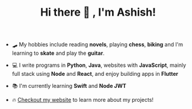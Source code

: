 <h1><p align="center"> Hi there 👋 , I'm Ashish! </p></h1>
&nbsp

- 🛹 My hobbies include reading **novels**, playing **chess**, **biking** and I'm learning to **skate** and play the **guitar**.  

- 💻 I write programs in **Python**, **Java**, websites with **JavaScript**, mainly full stack using **Node** and **React**, and enjoy building apps in **Flutter**

- 📚 I'm currently learning **Swift** and **Node JWT**

- 🔥 [Checkout my website](http://www.ashishselvaraj.com/) to learn more about my projects!
